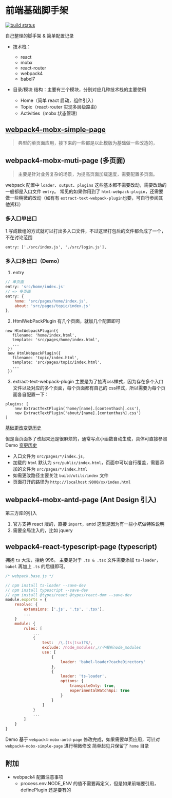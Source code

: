 # 前端基础脚手架 

[![build status](https://img.shields.io/travis/cyseria/boilerplate/master.svg?style=flat-square)](https://travis-ci.org/cyseria/boilerplate)

自己整理的脚手架 & 简单配置记录

* 技术栈：
    - react
    - mobx
    - react-router
    - webpack4
    - babel7

* 目录/模块 结构：主要有三个模块，分别对应几种技术栈的主要使用
    * Home（简单 react 启动，组件引入）
    * Topic（react-router 实现多层级路由）
    * Activities（mobx 状态管理）

## [webpack4-mobx-simple-page](https://manyu.site/boilerplate/dist) 
> 典型的单页面应用，接下来的一些都是以此模版为基础做一些改造的，


## webpack4-mobx-muti-page (多页面)
> 主要是针对业务复杂的场景，为提高页面加载速度，需要配置多页面。

webpack 配置中 `loader`、`output`、`plugins` 这些基本都不需要改动，需要改动的一般都是入口文件 `entry`。
常见的如果你用到了 `html-webpack-plugin`，还需要做一些稍微的改动（如有有 `extract-text-webpack-plugin`也要，可自行参阅其他资料）

### 多入口单出口
1.写成数组的方式就可以打出多入口文件，不过这里打包后的文件都合成了一个，不在讨论范围
```
entry: ['./src/index.js', './src/login.js'],
```

### 多入口多出口（Demo）
1. entry

```javascript
// 单页面
entry: 'src/home/index.js'
// => 多页面
entry: {
    home: 'src/pages/home/index.js',
    about: 'src/pages/topic/index.js'
},
```

2. HtmlWebPackPlugin
有几个页面，就加几个配置即可
```
new HtmlWebpackPlugin({
   filename: 'home/index.html',
   template: 'src/pages/home/index.html',
   ...
 })
 new HtmlWebpackPlugin({
   filename: 'topic/index.html',
   template: 'src/pages/topic/index.html',
   ...
 })
```
3. extract-text-webpack-plugin
主要是为了抽离css样式，因为存在多个入口文件以及对应的多个页面，每个页面都有自己的 css样式，所以需要为每个页面各自配置一下：

```
plugins: [
	new ExtractTextPlugin('home/[name].[contenthash].css'),
	new ExtractTextPlugin('about/[name].[contenthash].css')
]
```

[基础更改变更历史](https://github.com/cyseria/boilerplate/commit/54e2d97dbc81c671c6779c74b5c0ae58aa19508c)

但是当页面多了改起来还是很麻烦的，通常写点小函数自动生成，具体可直接参照Demo [变更历史](https://github.com/cyseria/boilerplate/commit/38cf1e80d6fe9f30689dabac1b7c1332bb934574)

* 入口文件为 `src/pages/*/index.js`，
* 加载的 `html` 默认为 `src/public/index.html`，页面中可以自行覆盖，需要添加的文件为 `src/pages/*/index.html`
* 如需更改路径主要关注 `build/utils/index` 文件
* 页面打开的路径为 `http://localhost:9000/xx/index.html`

## webpack4-mobx-antd-page (Ant Design 引入)
第三方库的引入
1. 官方支持 react 版的，直接 `import`，antd 这里是因为有一些小坑做特殊说明
2. 需要全局注入的，比如 jquery

## webpack4-react-typescript-page (typescript)
拥抱 `ts` 大法，拒绝 996。
主要是对于 `.ts & .tsx` 文件需要添加 `ts-loader`，`babel` 再加上 `.ts` 的后缀即可。


```js
/* webpack.base.js */

// npm install ts-loader --save-dev
// npm install typescript --save-dev
// npm install @types/react @types/react-dom --save-dev
module.exports = {
    resolve: {
        extensions: ['.js', '.ts', '.tsx'],
        ...
    }
    module: {
        rules: [
            ...
            {
                test:  /\.(ts|tsx)?$/,
                exclude: /node_modules/,//不解析node_modules
                use: [
                    {
                        loader: 'babel-loader?cacheDirectory'
                    },
                    {
                        loader: 'ts-loader',
                        options: {
                            transpileOnly: true,
                            experimentalWatchApi: true
                        }
                    }
                ]
            }
            ...
        ]
    }
}
```


Demo 基于 `webpack4-mobx-antd-page` 修改完成，如果需要单页应用，可针对 `webpack4-mobx-simple-page` 进行稍微修改
简单起见只保留了 `home` 目录

## 附加
* webpack4 配置注意事项
    * process.env.NODE_ENV 的值不需要再定义，但是如果前端要引用，definePlugin 还是要有的